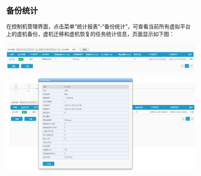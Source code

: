 ## 备份统计

在控制机管理界面，点击菜单“统计报表”-“备份统计”，可查看当前所有虚拟平台上的虚机备份，虚机迁移和虚机恢复的任务统计信息，页面显示如下图：

![说明: 1](/assets/V6.11811081514.png)


![说明: 1](/assets/V6.11811081516.png)







